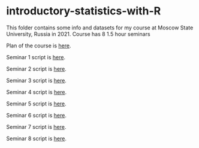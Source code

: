 # introductory-statistics-with-R
This folder contains some info and datasets for my course at Moscow State University, Russia in 2021. Course has 8 1.5 hour seminars

Plan of the course is [here](https://github.com/eldarrak/introductory-statistics-with-R/blob/master/plan.md).

Seminar 1 script is [here](https://github.com/eldarrak/introductory-statistics-with-R/blob/master/Notebook_seminars_1_and_2.md).

Seminar 2 script is [here](https://github.com/eldarrak/introductory-statistics-with-R/blob/master/seminar_2.md).

Seminar 3 script is [here](https://github.com/eldarrak/introductory-statistics-with-R/blob/master/seminar_3.md).

Seminar 4 script is [here](https://github.com/eldarrak/introductory-statistics-with-R/blob/master/seminar_4.md).

Seminar 5 script is [here](https://github.com/eldarrak/introductory-statistics-with-R/blob/master/seminar_5.md).

Seminar 6 script is [here](https://github.com/eldarrak/introductory-statistics-with-R/blob/master/seminar_6.md).

Seminar 7 script is [here](https://github.com/eldarrak/introductory-statistics-with-R/blob/master/seminar_7.md).

Seminar 8 script is [here](https://github.com/eldarrak/introductory-statistics-with-R/blob/master/seminar_8.md).
